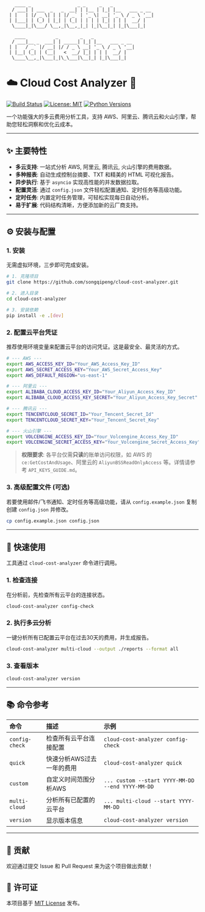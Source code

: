 ```

   ____ _                 _ _     _   _             
  / ___| | ___  _   _  __| | |__ | |_| |__   ___ _ __
 | |   | |/ _ \| | | |/ _` | '_ \| __| '_ \ / _ \ '__|
 | |___| | (_) | |_| | (_| | | | | |_| | | |  __/ |
  \____|_|\___/ \__,_|\__,_|_| |_|\__|_| |_|\___|_|

   ____           _        _   _                
  / ___|__ _  ___| | _____| |_| |__   ___ _ __
 | |   / _` |/ __| |/ / _ \ __| '_ \ / _ \ '__|
 | |__| (_| | (__|   <  __/ |_| | | |  __/ |
  \____\__,_|\___|_|\_\___|\__|_| |_|\___|_|

```

# ☁️ Cloud Cost Analyzer 🚀

[![Build Status](https://img.shields.io/github/actions/workflow/status/songqipeng/cloud-cost-analyzer/ci.yml?branch=main)](https://github.com/songqipeng/cloud-cost-analyzer/actions) 
[![License: MIT](https://img.shields.io/badge/License-MIT-yellow.svg)](https://opensource.org/licenses/MIT)
[![Python Versions](https://img.shields.io/pypi/pyversions/cloud-cost-analyzer.svg)](https://pypi.org/project/cloud-cost-analyzer/)

一个功能强大的多云费用分析工具，支持 AWS、阿里云、腾讯云和火山引擎，帮助您轻松洞察和优化云成本。

---

## ✨ 主要特性

- **多云支持**: 一站式分析 AWS, 阿里云, 腾讯云, 火山引擎的费用数据。
- **多种报表**: 自动生成控制台摘要、TXT 和精美的 HTML 可视化报告。
- **异步执行**: 基于 `asyncio` 实现高性能的并发数据拉取。
- **配置灵活**: 通过 `config.json` 文件轻松配置通知、定时任务等高级功能。
- **定时任务**: 内置定时任务管理，可轻松实现每日自动分析。
- **易于扩展**: 代码结构清晰，方便添加新的云厂商支持。

---

## ⚙️ 安装与配置

### 1. 安装

无需虚拟环境，三步即可完成安装。

```bash
# 1. 克隆项目
git clone https://github.com/songqipeng/cloud-cost-analyzer.git

# 2. 进入目录
cd cloud-cost-analyzer

# 3. 安装依赖
pip install -e .[dev]
```

### 2. 配置云平台凭证

推荐使用环境变量来配置云平台的访问凭证。这是最安全、最灵活的方式。

```bash
# --- AWS ---
export AWS_ACCESS_KEY_ID="Your_AWS_Access_Key_ID"
export AWS_SECRET_ACCESS_KEY="Your_AWS_Secret_Access_Key"
export AWS_DEFAULT_REGION="us-east-1"

# --- 阿里云 ---
export ALIBABA_CLOUD_ACCESS_KEY_ID="Your_Aliyun_Access_Key_ID"
export ALIBABA_CLOUD_ACCESS_KEY_SECRET="Your_Aliyun_Access_Key_Secret"

# --- 腾讯云 ---
export TENCENTCLOUD_SECRET_ID="Your_Tencent_Secret_Id"
export TENCENTCLOUD_SECRET_KEY="Your_Tencent_Secret_Key"

# --- 火山引擎 ---
export VOLCENGINE_ACCESS_KEY_ID="Your_Volcengine_Access_Key_ID"
export VOLCENGINE_SECRET_ACCESS_KEY="Your_Volcengine_Secret_Access_Key"
```

> **权限要求**: 各平台仅需**只读**的账单访问权限，如 AWS 的 `ce:GetCostAndUsage`、阿里云的 `AliyunBSSReadOnlyAccess` 等。详情请参考 `API_KEYS_GUIDE.md`。

### 3. 高级配置文件 (可选)

若要使用邮件/飞书通知、定时任务等高级功能，请从 `config.example.json` 复制创建 `config.json` 并修改。

```bash
cp config.example.json config.json
```

---

## 🚀 快速使用

工具通过 `cloud-cost-analyzer` 命令进行调用。

### 1. 检查连接

在分析前，先检查所有云平台的连接状态。

```bash
cloud-cost-analyzer config-check
```

### 2. 执行多云分析

一键分析所有已配置云平台在过去30天的费用，并生成报告。

```bash
cloud-cost-analyzer multi-cloud --output ./reports --format all
```

### 3. 查看版本

```bash
cloud-cost-analyzer version
```

---

## 📚 命令参考

| 命令 | 描述 | 示例 |
| :--- | :--- | :--- |
| `config-check` | 检查所有云平台连接配置 | `cloud-cost-analyzer config-check` |
| `quick` | 快速分析AWS过去一年的费用 | `cloud-cost-analyzer quick` |
| `custom` | 自定义时间范围分析AWS | `... custom --start YYYY-MM-DD --end YYYY-MM-DD` |
| `multi-cloud` | 分析所有已配置的云平台 | `... multi-cloud --start YYYY-MM-DD` |
| `version` | 显示版本信息 | `cloud-cost-analyzer version` |

---

## 🤝 贡献

欢迎通过提交 Issue 和 Pull Request 来为这个项目做出贡献！

## 📄 许可证

本项目基于 [MIT License](https://opensource.org/licenses/MIT) 发布。